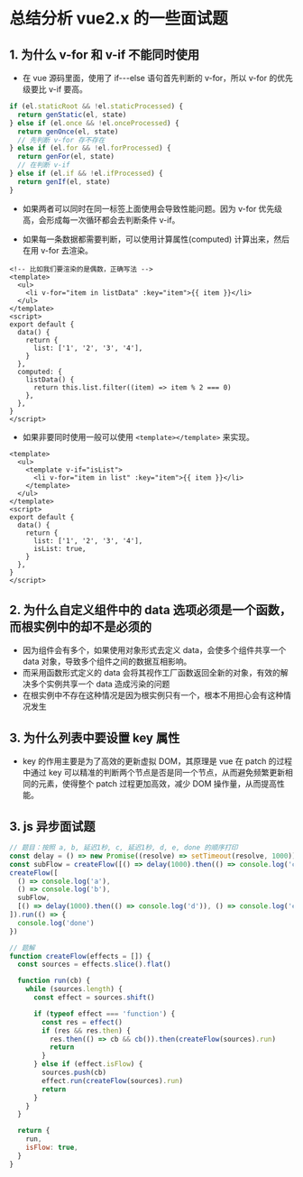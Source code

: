 # 总结分析 vue2.x 的一些面试题

## 1. 为什么 v-for 和 v-if 不能同时使用

- 在 vue 源码里面，使用了 if---else 语句首先判断的 v-for，所以 v-for 的优先级要比 v-if 要高。

```javascript
if (el.staticRoot && !el.staticProcessed) {
  return genStatic(el, state)
} else if (el.once && !el.onceProcessed) {
  return genOnce(el, state)
  // 先判断 v-for 存不存在
} else if (el.for && !el.forProcessed) {
  return genFor(el, state)
  // 在判断 v-if
} else if (el.if && !el.ifProcessed) {
  return genIf(el, state)
}
```

- 如果两者可以同时在同一标签上面使用会导致性能问题。因为 v-for 优先级高，会形成每一次循环都会去判断条件 v-if。

- 如果每一条数据都需要判断，可以使用计算属性(computed) 计算出来，然后在用 v-for 去渲染。

```vue
<!-- 比如我们要渲染的是偶数，正确写法 -->
<template>
  <ul>
    <li v-for="item in listData" :key="item">{{ item }}</li>
  </ul>
</template>
<script>
export default {
  data() {
    return {
      list: ['1', '2', '3', '4'],
    }
  },
  computed: {
    listData() {
      return this.list.filter((item) => item % 2 === 0)
    },
  },
}
</script>
```

- 如果非要同时使用一般可以使用 `<template></template>` 来实现。

```vue
<template>
  <ul>
    <template v-if="isList">
      <li v-for="item in list" :key="item">{{ item }}</li>
    </template>
  </ul>
</template>
<script>
export default {
  data() {
    return {
      list: ['1', '2', '3', '4'],
      isList: true,
    }
  },
}
</script>
```

## 2. 为什么自定义组件中的 data 选项必须是一个函数，而根实例中的却不是必须的

- 因为组件会有多个，如果使用对象形式去定义 data，会使多个组件共享一个 data 对象，导致多个组件之间的数据互相影响。
- 而采用函数形式定义的 data 会将其视作工厂函数返回全新的对象，有效的解决多个实例共享一个 data 造成污染的问题
- 在根实例中不存在这种情况是因为根实例只有一个，根本不用担心会有这种情况发生

## 3. 为什么列表中要设置 key 属性

- key 的作用主要是为了高效的更新虚拟 DOM，其原理是 vue 在 patch 的过程中通过 key 可以精准的判断两个节点是否是同一个节点，从而避免频繁更新相同的元素，使得整个 patch 过程更加高效，减少 DOM 操作量，从而提高性能。

## 3. js 异步面试题

```javascript
// 题目：按照 a, b, 延迟1秒, c, 延迟1秒, d, e, done 的顺序打印
const delay = () => new Promise((resolve) => setTimeout(resolve, 1000))
const subFlow = createFlow([() => delay(1000).then(() => console.log('c'))])
createFlow([
  () => console.log('a'),
  () => console.log('b'),
  subFlow,
  [() => delay(1000).then(() => console.log('d')), () => console.log('e')],
]).run(() => {
  console.log('done')
})

// 题解
function createFlow(effects = []) {
  const sources = effects.slice().flat()

  function run(cb) {
    while (sources.length) {
      const effect = sources.shift()

      if (typeof effect === 'function') {
        const res = effect()
        if (res && res.then) {
          res.then(() => cb && cb()).then(createFlow(sources).run)
          return
        }
      } else if (effect.isFlow) {
        sources.push(cb)
        effect.run(createFlow(sources).run)
        return
      }
    }
  }

  return {
    run,
    isFlow: true,
  }
}
```
